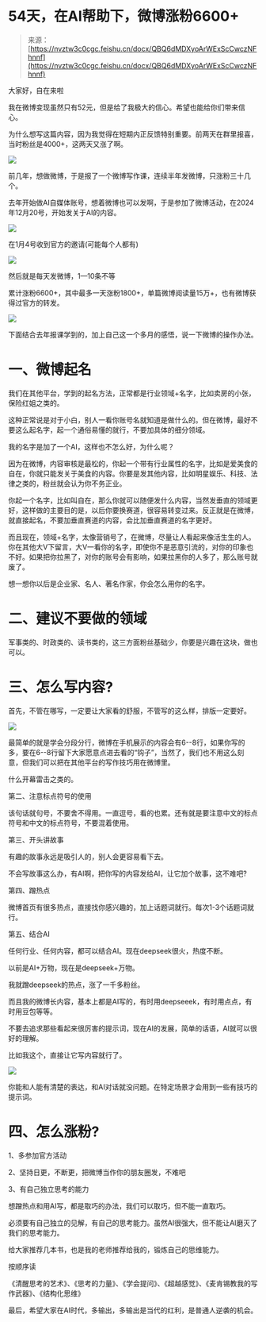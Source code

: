 # 54天，在AI帮助下，微博涨粉6600+

> 来源：[https://nvztw3c0cgc.feishu.cn/docx/QBQ6dMDXyoArWExScCwczNFhnnf](https://nvztw3c0cgc.feishu.cn/docx/QBQ6dMDXyoArWExScCwczNFhnnf)

大家好，自在来啦

我在微博变现虽然只有52元，但是给了我极大的信心。希望也能给你们带来信心。

为什么想写这篇内容，因为我觉得在短期内正反馈特别重要。前两天在群里报喜，当时粉丝是4000+，这两天又涨了啊。

![](img/8f064ecc016b5a1aeee12cf5ea368540.png)

前几年，想做微博，于是报了一个微博写作课，连续半年发微博，只涨粉三十几个。

去年开始做AI自媒体账号，想着微博也可以发啊，于是参加了微博活动，在2024年12月20号，开始发关于AI的内容。

![](img/7a7920155a379eb28b093bc079f4fbbb.png)

在1月4号收到官方的邀请(可能每个人都有)

![](img/530d218f414db3827f19bc50f3d09b03.png)

然后就是每天发微博，1—10条不等

累计涨粉6600+，其中最多一天涨粉1800+，单篇微博阅读量15万+，也有微博获得过官方的转发。

![](img/ad143ba55c92caced89ce0b575ae4d4f.png)

下面结合去年报课学到的，加上自己这一个多月的感悟，说一下微博的操作办法。

# 一、微博起名

我们在其他平台，学到的起名方法，正常都是行业领域+名字，比如卖房的小张，保险红姐之类的。

这种正常说是对于小白，别人一看你账号名就知道是做什么的。但在微博，最好不要这么起名字，起一个通俗易懂的就行，不要加具体的细分领域。

我的名字是加了一个AI，这样也不怎么好，为什么呢？

因为在微博，内容审核是最松的，你起一个带有行业属性的名字，比如是爱美食的自在，你就只能发关于美食的内容。你要是发其他内容，比如明星娱乐、科技、法律之类的，粉丝就会认为你不务正业。

你起一个名字，比如叫自在，那么你就可以随便发什么内容，当然发垂直的领域更好，这样做的主要目的是，以后你要换赛道，很容易转变过来。反正就是在微博，就直接起名，不要加垂直赛道的内容，会比加垂直赛道的名字更好。

而且现在，领域+名字，太像营销号了，在微博，尽量让人看起来像活生生的人。你在其他大V下留言，大V一看你的名字，即使你不是恶意引流的，对你的印象也不好。如果把你拉黑了，对你的账号会有影响，如果拉黑你的人多了，那么账号就废了。

想一想你以后是企业家、名人、著名作家，你会怎么用你的名字。

# 二、建议不要做的领域

军事类的、时政类的、读书类的，这三方面粉丝基础少，你要是兴趣在这块，做也可以。

# 三、怎么写内容?

首先，不管在哪写，一定要让大家看的舒服，不管写的这么样，排版一定要好。

![](img/bbe83d92d6c3955e6df71081022d1ad2.png)

最简单的就是学会分段分行，微博在手机展示的内容会有6--8行，如果你写的多，要在6--8行留下大家愿意点进去看的“钩子”，当然了，我们也不用这么刻意，但我们可以把在其他平台的写作技巧用在微博里。

什么开幕雷击之类的。

第二、注意标点符号的使用

该句话就句号，不要舍不得用。一直逗号，看的也累。还有就是要注意中文的标点符号和中文的标点符号，不要混着使用。

第三、开头讲故事

有趣的故事永远是吸引人的，别人会更容易看下去。

不会写故事这么办，有AI啊，把你写的内容发给AI，让它加个故事，这不难吧?

第四、蹭热点

微博首页有很多热点，直接找你感兴趣的，加上话题词就行。每次1-3个话题词就行。

第五、结合AI

任何行业、任何内容，都可以结合AI。现在deepseek很火，热度不断。

以前是AI+万物，现在是deepseek+万物。

我就蹭deepseek的热点，涨了一千多粉丝。

而且我的微博长内容，基本上都是AI写的，有时用deepseeek，有时用点点，有时用豆包等等。

不要去追求那些看起来很厉害的提示词，现在AI的发展，简单的话语，AI就可以很好的理解。

比如我这个，直接让它写内容就行了。

![](img/a0bb0da1310441cf2aa65f5462fc40b0.png)

你能和人能有清楚的表达，和AI对话就没问题。在特定场景才会用到一些有技巧的提示词。

# 四、怎么涨粉?

1、多参加官方活动

2、坚持日更，不断更，把微博当作你的朋友圈发，不难吧

3、有自己独立思考的能力

想蹭热点和用AI写，都是取巧的办法，我们可以取巧，但不能一直取巧。

必须要有自己独立的见解，有自己的思考能力。虽然AI很强大，但不能让AI磨灭了我们的思考能力。

给大家推荐几本书，也是我的老师推荐给我的，锻炼自己的思维能力。

按顺序读

《清醒思考的艺术》、《思考的力量》、《学会提问》、《超越感觉》、《麦肯锡教我的写作武器》、《结构化思维》

最后，希望大家在AI时代，多输出，多输出是当代的红利，是普通人逆袭的机会。